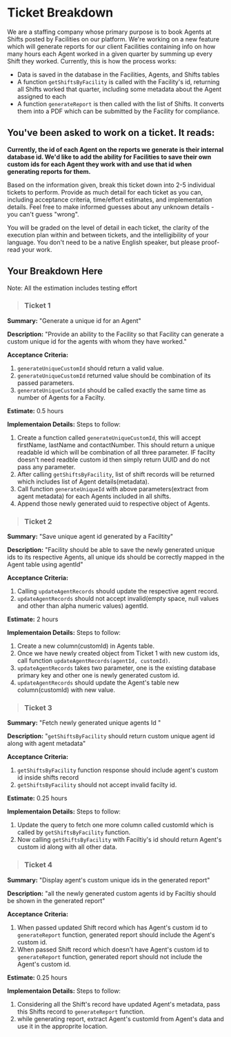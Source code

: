 # Ticket Breakdown
We are a staffing company whose primary purpose is to book Agents at Shifts posted by Facilities on our platform. We're working on a new feature which will generate reports for our client Facilities containing info on how many hours each Agent worked in a given quarter by summing up every Shift they worked. Currently, this is how the process works:

- Data is saved in the database in the Facilities, Agents, and Shifts tables
- A function `getShiftsByFacility` is called with the Facility's id, returning all Shifts worked that quarter, including some metadata about the Agent assigned to each
- A function `generateReport` is then called with the list of Shifts. It converts them into a PDF which can be submitted by the Facility for compliance.

## You've been asked to work on a ticket. It reads:

**Currently, the id of each Agent on the reports we generate is their internal database id. We'd like to add the ability for Facilities to save their own custom ids for each Agent they work with and use that id when generating reports for them.**


Based on the information given, break this ticket down into 2-5 individual tickets to perform. Provide as much detail for each ticket as you can, including acceptance criteria, time/effort estimates, and implementation details. Feel free to make informed guesses about any unknown details - you can't guess "wrong".


You will be graded on the level of detail in each ticket, the clarity of the execution plan within and between tickets, and the intelligibility of your language. You don't need to be a native English speaker, but please proof-read your work.

## Your Breakdown Here
Note: All the estimation includes testing effort
>### Ticket 1


**Summary:** "Generate a unique id for an Agent"

**Description:** "Provide an ability to the Facility so that Facility can generate a custom unique id for the agents with whom they have worked."

**Acceptance Criteria:** 

1. `generateUniqueCustomId` should return a valid value.
2. `generateUniqueCustomId` returned value should be combination of its passed parameters.
3. `generateUniqueCustomId` should be called exactly the same time as number of Agents for a Facilty.

**Estimate:** 0.5 hours

**Implementaion Details:** Steps to follow:
1. Create a function called `generateUniqueCustomId`, this will accept firstName, lastName and contactNumber. 
This should return a unique readable id which will be combination of all three parameter. IF facilty doesn't need readble custom id then simply return UUID and do not pass any parameter.
2. After calling `getShiftsByFacility`, list of shift records will be returned which includes list of Agent details(metadata). 
3. Call function `generateUniqueId` with above parameters(extract from agent metadata) for each Agents included in all shifts.
4. Append those newly generated uuid to respective object of Agents.

>### Ticket 2


 **Summary:**  "Save unique agent id generated by a Faciltity"

**Description:** "Facility should be able to save the newly generated unique ids to its respective Agents, all unique ids should be correctly mapped in the Agent table using agentId"

**Acceptance Criteria:** 
1. Calling `updateAgentRecords` should update the respective agent record.
2. `updateAgentRecords` should not accept invalid(empty space, null values and other than alpha numeric values) agentId.


**Estimate:** 2 hours

**Implementaion Details:** Steps to follow:
1. Create a new column(customId) in Agents table.
2. Once we have newly created object from Ticket 1 with new custom ids, call function `updateAgentRecords(agentId, customId)`.
3. `updateAgentRecords` takes two parameter, one is the existing database primary key and other one is newly generated custom id.
4. `updateAgentRecords` should update the Agent's table new column(customId) with new value.

> ### Ticket 3


**Summary:**  "Fetch newly generated unique agents Id "

**Description:** "`getShiftsByFacility` should return custom unique agent id along with agent metadata"

**Acceptance Criteria:** 

1. `getShiftsByFacility` function response should include agent's custom id inside shifts record
2. `getShiftsByFacility` should not accept invalid facilty id.

**Estimate:** 0.25 hours

**Implementaion Details:** Steps to follow:
1. Update the query to fetch one more column called customId which is called by `getShiftsByFacility` function.
2. Now calling `getShiftsByFacility` with Faciltiy's id should return Agent's custom id along with all other data.

> ### Ticket 4

**Summary:**  "Display agent's custom unique ids in the generated report"

**Description:** "all the newly generated custom agents id by Faciltiy should be shown in the generated report"

**Acceptance Criteria:** 
1. When passed updated Shift record which has Agent's custom id to `generateReport` function, generated report should include the Agent's custom id.
2. When passed Shift record which doesn't have Agent's custom id to `generateReport` function, generated report should not include the Agent's custom id.

**Estimate:** 0.25 hours

**Implementaion Details:** Steps to follow:
1. Considering all the Shift's record have updated Agent's metadata, pass this Shifts record to `generateReport` function.
2. while generating report, extract Agent's customId from Agent's data and use it in the approprite location.